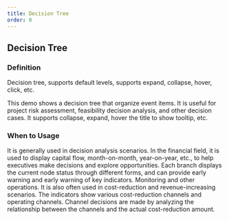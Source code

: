 ```yaml
---
title: Decision Tree
order: 0
---
```


## Decision Tree

### Definition

Decision tree, supports default levels, supports expand, collapse, hover, click, etc.

This demo shows a decision tree that organize event items. It is useful for project risk assessment, feasibility decision analysis, and other decision cases. It supports collapse, expand, hover the title to show tooltip, etc.

### When to Usage

It is generally used in decision analysis scenarios. In the financial field, it is used to display capital flow, month-on-month, year-on-year, etc., to help executives make decisions and explore opportunities. Each branch displays the current node status through different forms, and can provide early warning and early warning of key indicators. Monitoring and other operations. It is also often used in cost-reduction and revenue-increasing scenarios. The indicators show various cost-reduction channels and operating channels. Channel decisions are made by analyzing the relationship between the channels and the actual cost-reduction amount.
